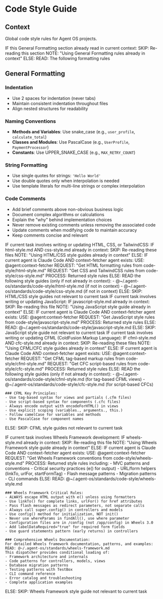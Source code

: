 # Code Style Guide

## Context

Global code style rules for Agent OS projects.

<conditional-block context-check="general-formatting">
IF this General Formatting section already read in current context:
  SKIP: Re-reading this section
  NOTE: "Using General Formatting rules already in context"
ELSE:
  READ: The following formatting rules

## General Formatting

### Indentation
- Use 2 spaces for indentation (never tabs)
- Maintain consistent indentation throughout files
- Align nested structures for readability

### Naming Conventions
- **Methods and Variables**: Use snake_case (e.g., `user_profile`, `calculate_total`)
- **Classes and Modules**: Use PascalCase (e.g., `UserProfile`, `PaymentProcessor`)
- **Constants**: Use UPPER_SNAKE_CASE (e.g., `MAX_RETRY_COUNT`)

### String Formatting
- Use single quotes for strings: `'Hello World'`
- Use double quotes only when interpolation is needed
- Use template literals for multi-line strings or complex interpolation

### Code Comments
- Add brief comments above non-obvious business logic
- Document complex algorithms or calculations
- Explain the "why" behind implementation choices
- Never remove existing comments unless removing the associated code
- Update comments when modifying code to maintain accuracy
- Keep comments concise and relevant
</conditional-block>

<conditional-block task-condition="html-css-tailwind" context-check="html-css-style">
IF current task involves writing or updating HTML, CSS, or TailwindCSS:
  IF html-style.md AND css-style.md already in context:
    SKIP: Re-reading these files
    NOTE: "Using HTML/CSS style guides already in context"
  ELSE:
    <context_fetcher_strategy>
      IF current agent is Claude Code AND context-fetcher agent exists:
        USE: @agent:context-fetcher
        REQUEST: "Get HTML formatting rules from code-style/html-style.md"
        REQUEST: "Get CSS and TailwindCSS rules from code-style/css-style.md"
        PROCESS: Returned style rules
      ELSE:
        READ the following style guides (only if not already in context):
        - @~/.agent-os/standards/code-style/html-style.md (if not in context)
        - @~/.agent-os/standards/code-style/css-style.md (if not in context)
    </context_fetcher_strategy>
ELSE:
  SKIP: HTML/CSS style guides not relevant to current task
</conditional-block>

<conditional-block task-condition="javascript" context-check="javascript-style">
IF current task involves writing or updating JavaScript:
  IF javascript-style.md already in context:
    SKIP: Re-reading this file
    NOTE: "Using JavaScript style guide already in context"
  ELSE:
    <context_fetcher_strategy>
      IF current agent is Claude Code AND context-fetcher agent exists:
        USE: @agent:context-fetcher
        REQUEST: "Get JavaScript style rules from code-style/javascript-style.md"
        PROCESS: Returned style rules
      ELSE:
        READ: @~/.agent-os/standards/code-style/javascript-style.md
    </context_fetcher_strategy>
ELSE:
  SKIP: JavaScript style guide not relevant to current task
</conditional-block>

<conditional-block task-condition="cfml" context-check="cfml-style">
IF current task involves writing or updating CFML (ColdFusion Markup Language):
  IF cfml-style.md AND cfc-style.md already in context:
    SKIP: Re-reading these files
    NOTE: "Using CFML/CFC style guides already in context"
  ELSE:
    <context_fetcher_strategy>
      IF current agent is Claude Code AND context-fetcher agent exists:
        USE: @agent:context-fetcher
        REQUEST: "Get CFML tag-based markup rules from code-style/cfml-style.md"
        REQUEST: "Get CFC script-based rules from code-style/cfc-style.md"
        PROCESS: Returned style rules
      ELSE:
        READ the following style guides (only if not already in context):
        - @~/.agent-os/standards/code-style/cfml-style.md (for tag-based CFML views)
        - @~/.agent-os/standards/code-style/cfc-style.md (for script-based CFCs)
    </context_fetcher_strategy>
    
    ### CFML Key Principles:
    - Use tag-based syntax for views and partials (.cfm files)
    - Use script-based syntax for components (.cfc files)
    - Always encode output with encodeForHTML() in views
    - Use explicit scoping (variables., arguments., this.)
    - Follow camelCase for variables and methods
    - Use PascalCase for component names
ELSE:
  SKIP: CFML style guides not relevant to current task
</conditional-block>

<conditional-block task-condition="wheels-framework" context-check="wheels-style">
IF current task involves Wheels Framework development:
  IF wheels-style.md already in context:
    SKIP: Re-reading this file
    NOTE: "Using Wheels Framework style guide already in context"
  ELSE:
    <context_fetcher_strategy>
      IF current agent is Claude Code AND context-fetcher agent exists:
        USE: @agent:context-fetcher
        REQUEST: "Get Wheels Framework conventions from code-style/wheels-style.md"
        PROCESS: Returned style rules including:
          - MVC patterns and conventions
          - Critical security practices (e() for output)
          - URL/form helpers (linkTo, urlFor, startFormTag)
          - Flash message patterns
          - Migration patterns
          - CLI commands
      ELSE:
        READ: @~/.agent-os/standards/code-style/wheels-style.md
    </context_fetcher_strategy>
    
    ### Wheels Framework Critical Rules:
    - ALWAYS escape HTML output with e() unless using formatters
    - Use linkTo() for complete links, urlFor() for href attributes
    - Pass flash messages as redirect parameters, not separate calls
    - Always call super.config() in controllers and models
    - Use config() method for initialization, NOT init()
    - Never use whereParams in findAll(), use where parameter
    - Configuration files are in /config (not /app/config) in Wheels 3.0
    - Add labelDataRequired="true" for required form fields
    - Use guard statements pattern (early returns) in controllers
    
    ### Comprehensive Wheels Documentation:
    For detailed Wheels framework documentation, patterns, and examples:
    READ: @~/.agent-os/standards/wheels-framework.md
    This dispatcher provides conditional loading of:
    - Framework architecture and internals
    - Code patterns for controllers, models, views
    - Database migration patterns
    - Testing patterns with TestBox
    - CLI command reference
    - Error catalog and troubleshooting
    - Complete application examples
ELSE:
  SKIP: Wheels Framework style guide not relevant to current task
</conditional-block>
